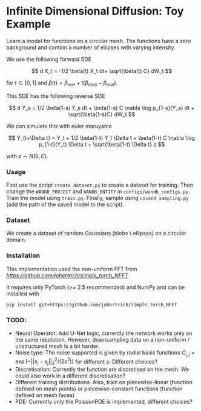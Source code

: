 # Infinite Dimensional Diffusion: Toy Example 

Learn a model for functions on a circular mesh. The functions have a zero background and contain a number of ellipses with varying intensity.  

We use the following forward SDE 

$$ d X_t = -1/2 \beta(t) X_t dt+ \sqrt{\beta(t) C} dW_t $$

for $t \in [0,1]$ and $\beta(t) = \beta_{min} + t (\beta_{max} - \beta_{min})$. 

This SDE has the following reverse SDE

$$ d Y_s = 1/2 \beta(1-s) Y_s dt + \beta(1-s) C \nabla \log p_{1-s}(Y_s) dt + \sqrt{\beta(1-s)C} dW_t $$

We can simulate this with euler maruyama 

$$ Y_{t+\Delta t} = Y_t +  1/2 \beta(1-t) Y_t \Delta t + \beta(1-t) C \nabla \log p_{1-t}(Y_t) \Delta t + \sqrt{\beta(1-t) \Delta t} z $$

with $z \sim N(0,C)$.

### Usage

First use the script `create_dataset.py` to create a dataset for training. Then change the `WANDB_PROJECT` and `WANDB_ENTITY` in `configs/wandb_configs.py`. Train the model using `train.py`. Finally, sample using `uncond_sampling.py` (add the path of the saved model to the script).

### Dataset 

We create a dataset of random Gaussians (blobs \ ellipses) on a circular domain.

### Installation

This implementation used the non-uniform FFT from *https://github.com/johertrich/simple_torch_NFFT*

It requires only PyTorch (>= 2.5 recommended) and NumPy and can be installed with
```
pip install git+https://github.com/johertrich/simple_torch_NFFT
```


### TODO: 

- Neural Operator: Add U-Net logic, currently the network works only on the same resolution. However, downsampling data on a non-uniform / unstructured mesh is a bit harder. 
- Noise type: The noise supported is given by radial basis functions $C_{i,j} = \exp(- || x_i - x_j ||_2^2 / (2s^2))$ for different $s$. Different choices? 
- Discretisation: Currently the function are discretised on the mesh. We could also work in a different discretisation? 
- Different training distributions. Also, train on piecewise-linear (function defined on mesh points) or piecewise-constant functions (function defined on mesh faces)
- PDE: Currently only the PoissonPDE is implemented, different choices?
